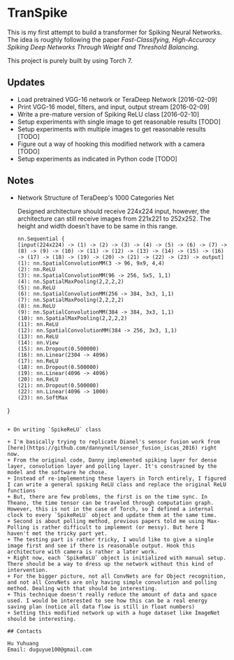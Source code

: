 # TranSpike

This is my first attempt to build a transformer for Spiking Neural Networks.
The idea is roughly following the paper *Fast-Classifying, High-Accuracy Spiking Deep Networks Through Weight and Threshold Balancing*.

This project is purely built by using Torch 7.

## Updates

+ Load pretrained VGG-16 network or TeraDeep Network [2016-02-09]
+ Print VGG-16 model, filters, and input, output stream [2016-02-09]
+ Write a pre-mature version of Spiking ReLU class [2016-02-10]
+ Setup experiments with single image to get reasonable results [TODO]
+ Setup experiments with multiple images to get reasonable results [TODO]
+ Figure out a way of hooking this modified network with a camera [TODO]
+ Setup experiments as indicated in Python code [TODO]

## Notes

+ Network Structure of TeraDeep's 1000 Categories Net

   Designed architecture should receive 224x224 input, however, the architecture can still receive images from 221x221 to 252x252.
   The height and width doesn't have to be same in this range.

   ```
   nn.Sequential {
  [input(224x224) -> (1) -> (2) -> (3) -> (4) -> (5) -> (6) -> (7) -> (8) -> (9) -> (10) -> (11) -> (12) -> (13) -> (14) -> (15) -> (16) -> (17) -> (18) -> (19) -> (20) -> (21) -> (22) -> (23) -> output]
  (1): nn.SpatialConvolutionMM(3 -> 96, 9x9, 4,4)
  (2): nn.ReLU
  (3): nn.SpatialConvolutionMM(96 -> 256, 5x5, 1,1)
  (4): nn.SpatialMaxPooling(2,2,2,2)
  (5): nn.ReLU
  (6): nn.SpatialConvolutionMM(256 -> 384, 3x3, 1,1)
  (7): nn.SpatialMaxPooling(2,2,2,2)
  (8): nn.ReLU
  (9): nn.SpatialConvolutionMM(384 -> 384, 3x3, 1,1)
  (10): nn.SpatialMaxPooling(2,2,2,2)
  (11): nn.ReLU
  (12): nn.SpatialConvolutionMM(384 -> 256, 3x3, 1,1)
  (13): nn.ReLU
  (14): nn.View
  (15): nn.Dropout(0.500000)
  (16): nn.Linear(2304 -> 4096)
  (17): nn.ReLU
  (18): nn.Dropout(0.500000)
  (19): nn.Linear(4096 -> 4096)
  (20): nn.ReLU
  (21): nn.Dropout(0.500000)
  (22): nn.Linear(4096 -> 1000)
  (23): nn.SoftMax
}
   ```

+ On writing `SpikeReLU` class

   + I'm basically trying to replicate Dianel's sensor fusion work from [here](https://github.com/dannyneil/sensor_fusion_iscas_2016) right now.
   + From the original code, Danny implemented spiking layer for dense layer, convolution layer and polling layer. It's constrained by the model and the software he chose.
   + Instead of re-implementing these layers in Torch entirely, I figured I can write a general spiking ReLU class and replace the original ReLU functions
   + But, there are few problems, the first is on the time sync. In Theano, the time tensor can be traveled through computation graph. However, this is not in the case of Torch, so I defined a internal clock to every `SpikeReLU` object and update them at the same time.
   + Second is about polling method, previous papers told me using Max-Polling is rather difficult to implement (or messy). But here I haven't met the tricky part yet.
   + The testing part is rather tricky, I would like to give a single image first and see if there is reasonable output. Hook this architecture with camera is rather a later work.  
   + Right now, each `SpikeReLU` object is initialized with manual setup. There should be a way to dress up the network without this kind of intervention.
   + For the bigger picture, not all ConvNets are for Object recognition, and not all ConvNets are only having simple convolution and polling method. Dealing with that should be interesting.
   + This technique doesn't really reduce the amount of data and space used. I would be interested to see how this can be a real energy saving plan (notice all data flow is still in float numbers) 
   + Setting this modified network up with a huge dataset like ImageNet should be interesting.

## Contacts

Hu Yuhuang  
Email: duguyue100@gmail.com
